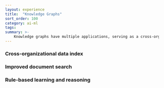 ```yaml
---
layout: experience
title:  "Knowledge Graphs"
sort_order: 100
category: ai-ml
tags:
summary: >-
    Knowledge graphs have multiple applications, serving as a cross-organizational data index, enhancing document search capabilities, and facilitating rule-based learning and reasoning.
---
```

<!--mode-->
### Cross-organizational data index

### Improved document search

### Rule-based learning and reasoning

